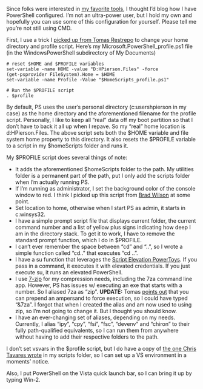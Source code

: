 Since folks were interested in [my favorite
tools](http://devhawk.net/2008/02/28/DevHawks+Inessential+List+Of+Tools.aspx),
I thought I’d blog how I have PowerShell configured. I’m not an
ultra-power user, but I hold my own and hopefully you can use some of
this configuration for yourself. Please tell me you’re not still using
CMD.

First, I use a trick I [picked up from Tomas
Restrepo](http://www.winterdom.com/weblog/2008/01/24/ModifyingTheHomeInPowerShell.aspx)
to change your home directory and profile script. Here’s my
Microsoft.PowerShell\_profile.ps1 file (in the WindowsPowerShell
subdirectory of My Documents)

``` {.brush: .powershell}
# reset $HOME and $PROFILE variables
set-variable -name HOME -value "D:HPierson.Files" -force  
(get-psprovider FileSystem).Home = $HOME  
set-variable -name Profile -Value "$HomeScripts_profile.ps1"

# Run the $PROFILE script
. $profile
```

By default, PS uses the user’s personal directory (c:usershpierson in my
case) as the home directory and the aforementioned filename for the
profile script. Personally, I like to keep all “real” data off my boot
partition so that I don’t have to back it all up when I repave. So my
“real” home location is d:HPierson.Files. The above script sets both the
\$HOME variable and file system home property to this directory. It also
resets the \$PROFILE variable to a script in my \$homeScripts folder and
runs it.

My \$PROFILE script does several things of note:

-   It adds the aforementioned \$homeScripts folder to the path. My
    utilities folder is a permanent part of the path, put I only add the
    scripts folder when I’m actually running PS.
-   If I’m running as administrator, I set the background color of the
    console window to red. I think I picked up this script from [Brad
    Wilson](http://bradwilson.typepad.com/) at some point.
-   Set location to home, otherwise when I start PS as admin, it starts
    in c:winsys32.
-   I have a simple prompt script file that displays current folder, the
    current command number and a list of yellow plus signs indicating
    how deep I am in the directory stack. To get it to work, I have to
    remove the standard prompt function, which I do in \$PROFILE.
-   I can’t ever remember the space between “cd” and “..”, so I wrote a
    simple function called “cd..” that executes “cd ..”.
-   I have a su function that leverages the [Script Elevation
    PowerToys](http://technet.microsoft.com/en-us/magazine/cc162321.aspx).
    If you pass in a command, it executes it with elevated credentials.
    If you just execute su, it runs an elevated PowerShell.
-   I use [7-zip](http://www.7-zip.org/) for my compression needs,
    including the 7za command line app. However, PS has issues w/
    executing an exe that starts with a number. So I aliased 7za as
    “zip”. **UPDATE:** Tomas [points
    out](http://twitter.com/tomasrestrepo/statuses/870758014) that you
    can prepend an ampersand to force execution, so I could have typed
    “&7za”. I forgot that when I created the alias and am now used to
    using zip, so I’m not going to change it. But I thought you should
    know.
-   I have an ever-changing set of aliases, depending on my needs.
    Currently, I alias “ipy”, “cpy”, “fsi”, “fsc”, “devenv” and “chiron”
    to their fully path-qualified equivalents, so I can run them from
    anywhere without having to add their respective folders to the path.

I don’t set vsvars in the \$profile script, but I do have a copy of [the
one Chris Tavares
wrote](http://www.tavaresstudios.com/Blog/post/The-last-vsvars32ps1-Ill-ever-need.aspx)
in my scripts folder, so I can set up a VS environment in a moments’
notice.

Also, I put PowerShell on the Vista quick launch bar, so I can bring it
up by typing Win-2.
